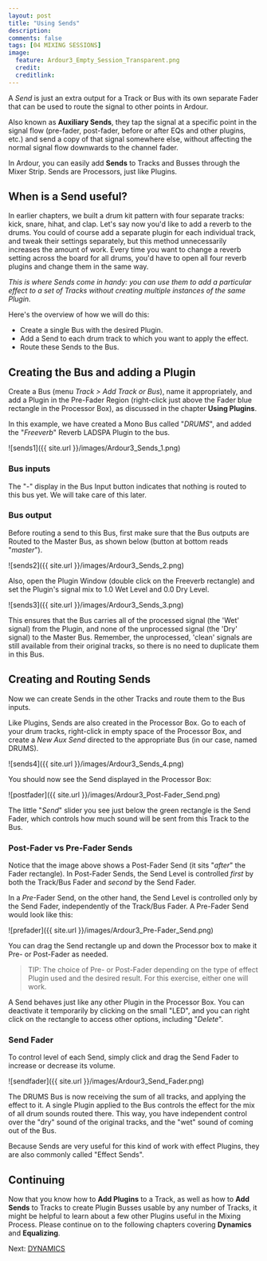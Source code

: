 ```yaml
---
layout: post
title: "Using Sends"
description:
comments: false 
tags: [04 MIXING SESSIONS]
image:
  feature: Ardour3_Empty_Session_Transparent.png
  credit:  
  creditlink:  
---
```


A *Send* is just an extra output for a Track or Bus with its
own separate Fader that can be used to route the signal to other points in
Ardour.

Also known as **Auxiliary Sends**, they tap the signal at a specific point in
the signal flow (pre-fader, post-fader, before or after EQs and other
plugins, etc.) and send a copy of that signal somewhere else, without
affecting the normal signal flow downwards to the channel fader.

In Ardour, you can easily add **Sends** to Tracks and Busses through the Mixer Strip. Sends are Processors, just like Plugins.

## When is a Send useful? 

In earlier chapters, we built a drum kit pattern with four separate tracks: kick, snare, hihat, and clap.
Let's say now you'd like to add a reverb to the drums. You could of course add a separate plugin for each individual track,
and tweak their settings separately, but this method unnecessarily increases the amount of work. Every time you want 
to change a reverb setting across the board for all drums, you'd have to open all four reverb plugins and change them in the same way.

*This is where Sends come in handy: you can use them to add a particular effect to a set of Tracks without creating multiple
instances of the same Plugin.*

Here's the overview of how we will do this:

* Create a single Bus with the desired Plugin.
* Add a Send to each drum track to which you want to apply the effect.
* Route these Sends to the Bus.

## Creating the Bus and adding a Plugin

Create a Bus (menu *Track > Add Track or Bus*), name it appropriately, and add a
Plugin in the Pre-Fader Region (right-click just above the Fader blue
rectangle in the Processor Box), as discussed in the chapter **Using
Plugins**.

In this example, we have created a Mono Bus called "*DRUMS*", and added
the "*Freeverb*" Reverb LADSPA Plugin to the bus.

![sends1]({{ site.url }}/images/Ardour3_Sends_1.png) 

### Bus inputs

The "-" display in the Bus Input button indicates that nothing
is routed to this bus yet. We will take care of this later.

### Bus output

Before routing a send to this Bus, first make
sure that the Bus outputs are Routed to the Master Bus, as shown below
(button at bottom reads "*master*").

![sends2]({{ site.url }}/images/Ardour3_Sends_2.png) 

Also, open the Plugin Window (double click on the Freeverb rectangle) and set the Plugin's signal mix to 1.0 Wet
Level and 0.0 Dry Level. 

![sends3]({{ site.url }}/images/Ardour3_Sends_3.png) 

This ensures that the Bus carries all of the processed signal (the 'Wet'
signal) from the Plugin, and none of the unprocessed signal (the 'Dry'
signal) to the Master Bus. Remember, the unprocessed, 'clean' signals
are still available from their original tracks, so there is no need to
duplicate them in this Bus.

## Creating and Routing Sends 

Now we can create Sends in the other Tracks and route them to the Bus
inputs.

Like Plugins, Sends are also created in the Processor Box. Go to each of
your drum tracks, right-click in empty space of the Processor Box, and create a *New Aux
Send* directed to the appropriate Bus (in our case, named DRUMS). 

![sends4]({{ site.url }}/images/Ardour3_Sends_4.png) 

You should now see the Send displayed in the Processor Box:

![postfader]({{ site.url }}/images/Ardour3_Post-Fader_Send.png) 

The little "*Send*" slider you see just below the green rectangle is the Send Fader, which 
controls how much sound will be sent from this Track to the Bus.

### Post-Fader vs Pre-Fader Sends

Notice that the image above shows a Post-Fader Send (it sits "*after*" the Fader rectangle).
In Post-Fader Sends, the Send Level is controlled *first* by both the Track/Bus Fader and *second* by the
Send Fader.

In a *Pre*-Fader Send, on the other hand, the Send Level is controlled only
by the Send Fader, independently of the Track/Bus Fader. A Pre-Fader Send would look like this:

![prefader]({{ site.url }}/images/Ardour3_Pre-Fader_Send.png) 

You can drag the Send rectangle up and down the Processor box to make it Pre- or Post-Fader as needed.

> TIP: The choice of Pre- or Post-Fader depending on the type of effect Plugin
used and the desired result. For this exercise, either one will work.

A Send behaves just like any other Plugin in the Processor Box.
You can deactivate it temporarily by clicking on the small "LED", and you can right click on the rectangle to access other options, including "*Delete*".

### Send Fader

To control level of each Send, simply click and drag the Send Fader to increase or decrease its volume.

![sendfader]({{ site.url }}/images/Ardour3_Send_Fader.png) 

The DRUMS Bus is now receiving the sum of all tracks, and applying the effect to it. A single Plugin applied to the Bus controls
the effect for the mix of all drum sounds routed there. This way, you have independent control over the "dry" sound of the original tracks,
and the "wet" sound of coming out of the Bus. 

Because Sends are very useful for this kind of work with effect Plugins, they are also commonly
called "Effect Sends".

## Continuing

Now that you know how to **Add Plugins** to a Track, as well as how to
**Add Sends** to Tracks to create Plugin Busses usable by any number of
Tracks, it might be helpful to learn about a few other Plugins useful in
the Mixing Process. Please continue on to the following chapters
covering **Dynamics** and **Equalizing**.

Next: [DYNAMICS](../dynamics)
